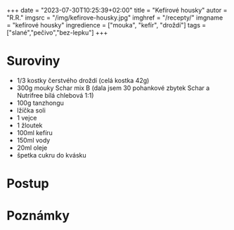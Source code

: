 +++
date = "2023-07-30T10:25:39+02:00"
title = "Kefírové housky"
autor = "R.R."
imgsrc = "/img/kefirove-housky.jpg"
imghref = "/recepty/"
imgname = "kefírové housky"
ingredience = ["mouka", "kefír", "droždí"]
tags = ["slané","pečivo","bez-lepku"]
+++

# Suroviny
- 1/3 kostky čerstvého droždí (celá kostka 42g)
- 300g mouky Schar mix B (dala jsem 30 pohankové zbytek Schar a Nutrifree bílá chlebová 1:1)
- 100g tanzhongu
- lžíčka soli
- 1 vejce
- 1 žloutek
- 100ml kefíru
- 150ml vody
- 20ml oleje
- špetka cukru do kvásku



# Postup



# Poznámky

<!--Poslední dobou se syn oblíbil hamburgery. Ze začátku jsem hodne kupovala bulky od Scharu, ale nějak nám kupované přestaly úplně chutnat. Já v podstatě peču hodně intuitivně, a kolikrát z toho co mám právě doma nebo co potřebuji v tu danou chvíli zpracovat. Přesně tak vznikly tyto bulky, které máme opravdu hodně rádi a nejen na hamburgery.

1/3 kostičky čerstvého droždí
300g mouky Schar mix B
100g tanzhongu
lžíčka soli
1 vejce
1 žloutek
100ml kefíru
150ml vody
20ml oleje
lžíčka sladidla
Nejprve si přípravte tanzhong. Kdo peče více, je lepší udělat do zásoby, uložit do lednice a odebírat. Pokud chcete jen na tyto bulky, smíchejte 35g hladké rýžové mouky a 90ml vody, zahřejte cca na 65 stupňů a za stálého míchání počkejte až se z toho stane hustší kaše. Odstavte a ještě chvíli míchejte. Do testa použijte studené nebo jen lehce vlažné.

Z droždí, 30ml vody, lžičky sladidla a trochy mouky nechte vzejít kvásek.

Poté přidejte ostatní suroviny a vypracujte hladké těsto, které přikryté nechte zdvojnásobit objem.

Troubu predehřejte na 220 stupňů, na spodní rošt dejte plech a cca půl litru vody.

Z vykynutého těsta vypracujte 5 bulek a nechte ještě cca 20 minut odpočívat pod igelitem.

Potřete vajíčkem, posypte sezamem a vložte do trouby. Po deseti minutách vytáhněte plech s vodou a dopékejte do zezlátnutí.
-->
